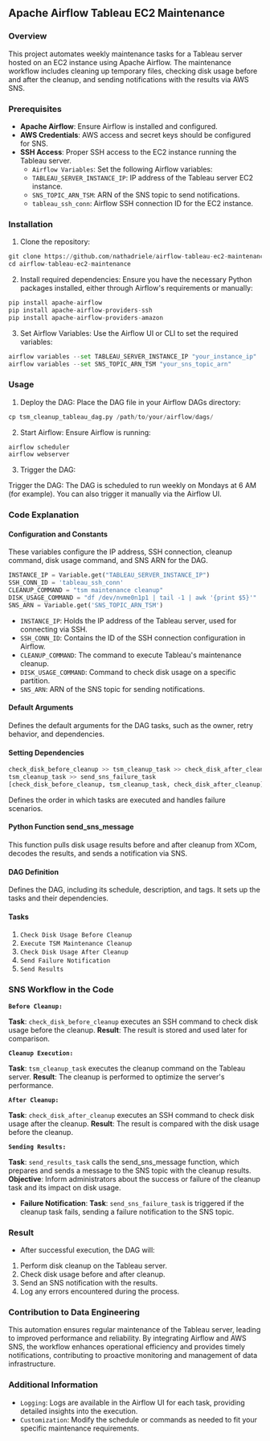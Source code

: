 ## Apache Airflow Tableau EC2 Maintenance

### Overview

This project automates weekly maintenance tasks for a Tableau server hosted on an EC2 instance using Apache Airflow. The maintenance workflow includes cleaning up temporary files, checking disk usage before and after the cleanup, and sending notifications with the results via AWS SNS.

### Prerequisites

- **Apache Airflow**: Ensure Airflow is installed and configured.
- **AWS Credentials**: AWS access and secret keys should be configured for SNS.
- **SSH Access**: Proper SSH access to the EC2 instance running the Tableau server.
    - `Airflow Variables`: Set the following Airflow variables:
    - `TABLEAU_SERVER_INSTANCE_IP`: IP address of the Tableau server EC2 instance.
    - `SNS_TOPIC_ARN_TSM`: ARN of the SNS topic to send notifications.
    - `tableau_ssh_conn`: Airflow SSH connection ID for the EC2 instance.

### Installation

1. Clone the repository:

```py
git clone https://github.com/nathadriele/airflow-tableau-ec2-maintenance.git
cd airflow-tableau-ec2-maintenance
```

2. Install required dependencies:
Ensure you have the necessary Python packages installed, either through Airflow's requirements or manually:

```py
pip install apache-airflow
pip install apache-airflow-providers-ssh
pip install apache-airflow-providers-amazon
```

3. Set Airflow Variables:
Use the Airflow UI or CLI to set the required variables:

```py
airflow variables --set TABLEAU_SERVER_INSTANCE_IP "your_instance_ip"
airflow variables --set SNS_TOPIC_ARN_TSM "your_sns_topic_arn"
```

### Usage

1. Deploy the DAG:
Place the DAG file in your Airflow DAGs directory:

```py
cp tsm_cleanup_tableau_dag.py /path/to/your/airflow/dags/
```

2. Start Airflow:
Ensure Airflow is running:

```py
airflow scheduler
airflow webserver
```

3. Trigger the DAG:

Trigger the DAG: The DAG is scheduled to run weekly on Mondays at 6 AM (for example). You can also trigger it manually via the Airflow UI.

### Code Explanation

#### Configuration and Constants

These variables configure the IP address, SSH connection, cleanup command, disk usage command, and SNS ARN for the DAG.

```py
INSTANCE_IP = Variable.get("TABLEAU_SERVER_INSTANCE_IP")
SSH_CONN_ID = 'tableau_ssh_conn'
CLEANUP_COMMAND = "tsm maintenance cleanup"
DISK_USAGE_COMMAND = "df /dev/nvme0n1p1 | tail -1 | awk '{print $5}'"
SNS_ARN = Variable.get('SNS_TOPIC_ARN_TSM')
```

- `INSTANCE_IP`: Holds the IP address of the Tableau server, used for connecting via SSH.
- `SSH_CONN_ID`: Contains the ID of the SSH connection configuration in Airflow.
- `CLEANUP_COMMAND`: The command to execute Tableau's maintenance cleanup.
- `DISK_USAGE_COMMAND`: Command to check disk usage on a specific partition.
- `SNS_ARN`: ARN of the SNS topic for sending notifications.

#### Default Arguments

Defines the default arguments for the DAG tasks, such as the owner, retry behavior, and dependencies.

#### Setting Dependencies

```py
check_disk_before_cleanup >> tsm_cleanup_task >> check_disk_after_cleanup
tsm_cleanup_task >> send_sns_failure_task
[check_disk_before_cleanup, tsm_cleanup_task, check_disk_after_cleanup] >> send_results_task
```

Defines the order in which tasks are executed and handles failure scenarios.

#### Python Function send_sns_message

This function pulls disk usage results before and after cleanup from XCom, decodes the results, and sends a notification via SNS.

#### DAG Definition

Defines the DAG, including its schedule, description, and tags. It sets up the tasks and their dependencies.

#### Tasks

1. `Check Disk Usage Before Cleanup`
2. `Execute TSM Maintenance Cleanup`
3. `Check Disk Usage After Cleanup`
4. `Send Failure Notification`
5. `Send Results`

### SNS Workflow in the Code

**`Before Cleanup:`**

**Task**: `check_disk_before_cleanup` executes an SSH command to check disk usage before the cleanup.
**Result**: The result is stored and used later for comparison.

**`Cleanup Execution:`**

**Task**: `tsm_cleanup_task` executes the cleanup command on the Tableau server.
**Result**: The cleanup is performed to optimize the server's performance.

**`After Cleanup:`**

**Task**: `check_disk_after_cleanup` executes an SSH command to check disk usage after the cleanup.
**Result**: The result is compared with the disk usage before the cleanup.

**`Sending Results:`**

**Task**: `send_results_task` calls the send_sns_message function, which prepares and sends a message to the SNS topic with the cleanup results.
**Objective**: Inform administrators about the success or failure of the cleanup task and its impact on disk usage.

- **Failure Notification**:
**Task**: `send_sns_failure_task` is triggered if the cleanup task fails, sending a failure notification to the SNS topic.

### Result

- After successful execution, the DAG will:
1. Perform disk cleanup on the Tableau server.
2. Check disk usage before and after cleanup.
3. Send an SNS notification with the results.
4. Log any errors encountered during the process.

### Contribution to Data Engineering

This automation ensures regular maintenance of the Tableau server, leading to improved performance and reliability. By integrating Airflow and AWS SNS, the workflow enhances operational efficiency and provides timely notifications, contributing to proactive monitoring and management of data infrastructure.

### Additional Information
- `Logging`: Logs are available in the Airflow UI for each task, providing detailed insights into the execution.
- `Customization`: Modify the schedule or commands as needed to fit your specific maintenance requirements.
